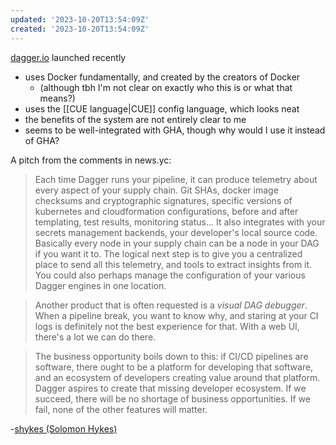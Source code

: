 ```yaml
---
updated: '2023-10-20T13:54:09Z'
created: '2023-10-20T13:54:09Z'
---
```

[dagger.io](https://dagger.io/) launched recently

- uses Docker fundamentally, and created by the creators of Docker
	- (although tbh I'm not clear on exactly who this is or what that means?)
- uses the [[CUE language|CUE]] config language, which looks neat
- the benefits of the system are not entirely clear to me
- seems to be well-integrated with GHA, though why would I use it instead of GHA?

A pitch from the comments in news.yc:

> Each time Dagger runs your pipeline, it can produce telemetry about every aspect of your supply chain. Git SHAs, docker image checksums and cryptographic signatures, specific versions of kubernetes and cloudformation configurations, before and after templating, test results, monitoring status... It also integrates with your secrets management backends, your developer's local source code. Basically every node in your supply chain can be a node in your DAG if you want it to. The logical next step is to give you a centralized place to send all this telemetry, and tools to extract insights from it. You could also perhaps manage the configuration of your various Dagger engines in one location.

> Another product that is often requested is a _visual DAG debugger_. When a pipeline break, you want to know why, and staring at your CI logs is definitely not the best experience for that. With a web UI, there's a lot we can do there.

> The business opportunity boils down to this: if CI/CD pipelines are software, there ought to be a platform for developing that software, and an ecosystem of developers creating value around that platform. Dagger aspires to create that missing developer ecosystem. If we succeed, there will be no shortage of business opportunities. If we fail, none of the other features will matter.

-[shykes (Solomon Hykes)](https://news.ycombinator.com/reply?id=30859864&goto=item%3Fid%3D30857012%2330859864)

